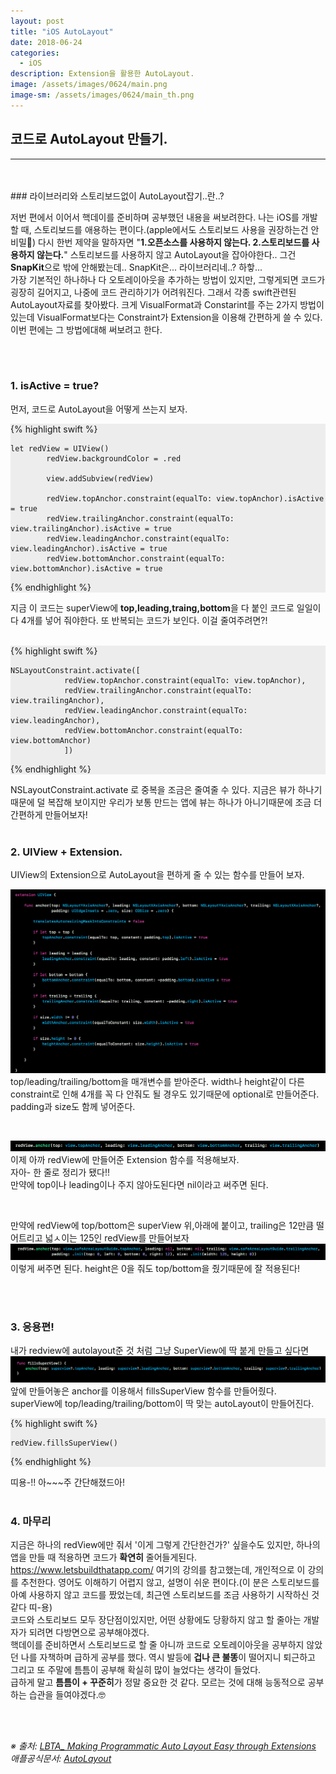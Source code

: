 ```yaml
---
layout: post
title: "iOS AutoLayout"
date: 2018-06-24
categories:
  - iOS
description: Extension을 활용한 AutoLayout. 
image: /assets/images/0624/main.png
image-sm: /assets/images/0624/main_th.png
---
```



## 코드로 AutoLayout 만들기.
---


<br/>
<br/>
### 라이브러리와 스토리보드없이 AutoLayout잡기..란..?

저번 편에서 이어서 핵데이를 준비하며 공부했던 내용을 써보려한다. 나는 iOS를 개발할 때, 스토리보드를 애용하는 편이다.(apple에서도 스토리보드 사용을 권장하는건 안비밀🤫) 다시 한번 제약을 말하자면 "**1.오픈소스를 사용하지 않는다. 2.스토리보드를 사용하지 않는다.**" 스토리보드를 사용하지 않고 AutoLayout을 잡아야한다.. 그건 **SnapKit**으로 밖에 안해봤는데.. SnapKit은... 라이브러리네..? 하핳...   
가장 기본적인 하나하나 다 오토레이아웃을 추가하는 방법이 있지만, 그렇게되면 코드가 굉장히 길어지고, 나중에 코드 관리하기가 어려워진다. 그래서 각종 swift관련된 AutoLayout자료를 찾아봤다. 크게 VisualFormat과 Constarint를 주는 2가지 방법이있는데 VisualFormat보다는 Constraint가 Extension을 이용해 간편하게 쓸 수 있다. 이번 편에는 그 방법에대해 써보려고 한다.

  
<br />
<br />


### 1. isActive = true?      
  

먼저, 코드로 AutoLayout을 어떻게 쓰는지 보자.  

<div style="background-color: #EDEDED">
{% highlight swift %}  

    let redView = UIView()
            redView.backgroundColor = .red
    
            view.addSubview(redView)
            
            redView.topAnchor.constraint(equalTo: view.topAnchor).isActive = true
            redView.trailingAnchor.constraint(equalTo: view.trailingAnchor).isActive = true
            redView.leadingAnchor.constraint(equalTo: view.leadingAnchor).isActive = true
            redView.bottomAnchor.constraint(equalTo: view.bottomAnchor).isActive = true
            
{% endhighlight %}
</div>  

지금 이 코드는 superView에 **top,leading,traing,bottom**을 다 붙인 코드로 일일이 다 4개를 넣어 줘야한다. 또 반복되는 코드가 보인다. 
이걸 줄여주려면?!  
<br />
  
  
<div style="background-color: #EDEDED">
{% highlight swift %}  

    NSLayoutConstraint.activate([
                redView.topAnchor.constraint(equalTo: view.topAnchor),
                redView.trailingAnchor.constraint(equalTo: view.trailingAnchor),
                redView.leadingAnchor.constraint(equalTo: view.leadingAnchor),
                redView.bottomAnchor.constraint(equalTo: view.bottomAnchor)
                ])
            
{% endhighlight %}
</div>  
NSLayoutConstraint.activate 로 중복을 조금은 줄여줄 수 있다.  
지금은 뷰가 하나기때문에 덜 복잡해 보이지만 우리가 보통 만드는 앱에 뷰는 하나가 아니기때문에 조금 더 간편하게 만들어보자!

  
<br />
<br />
  
  
### 2. UIView + Extension.  
  
UIView의 Extension으로 AutoLayout을 편하게 줄 수 있는 함수를 만들어 보자.  

![extension 샘플 코드](/assets/images/0624/extension.png)
top/leading/trailing/bottom을 매개변수를 받아준다. width나 height같이 다른 constraint로 인해 4개를 꼭 다 안줘도 될 경우도 있기때문에 optional로 만들어준다.  
padding과 size도 함께 넣어준다.  

<br />

![redView 적용 코드](/assets/images/0624/redViewAnchor.png)
이제 아까 redView에 만들어준 Extension 함수를 적용해보자.  
자아- 한 줄로 정리가 됐다!!  
만약에 top이나 leading이나 주지 않아도된다면 nil이라고 써주면 된다.
  
     
<br />

만약에 redView에 top/bottom은 superView 위,아래에 붙이고, trailing은 12만큼 떨어트리고 넓ㅅ이는 125인 redView를 만들어보자
![redView 응용 코드](/assets/images/0624/redView2.png)
이렇게 써주면 된다. height은 0을 줘도 top/bottom을 줬기때문에 잘 적용된다!

<br />
<br />

### 3. 응용편!  
  
내가 redview에 autolayout준 것 처럼 그냥 SuperView에 딱 붙게 만들고 싶다면  
![fillsSuperView 코드](/assets/images/0624/fill.png)  
앞에 만들어놓은 anchor를 이용해서 fillsSuperView 함수를 만들어줬다.  
superView에 top/leading/trailing/bottom이 딱 맞는 autoLayout이 만들어진다.
<div style="background-color: #EDEDED">
{% highlight swift %}  

    redView.fillsSuperView()
            
{% endhighlight %}
</div>  
띠용-!! 아~~~주 간단해졌드아!  

<br />
<br />

### 4. 마무리  

지금은 하나의 redView에만 줘서 '이게 그렇게 간단한건가?' 싶을수도 있지만, 하나의 앱을 만들 때 적용하면 코드가 **확연히** 줄어들게된다.  
https://www.letsbuildthatapp.com/ 여기의 강의를 참고했는데, 개인적으로 이 강의를 추천한다. 영어도 이해하기 어렵지 않고, 설명이 쉬운 편이다.(이 분은 스토리보드를 아예 사용하지 않고 코드를 짰었는데, 최근엔 스토리보드를 조금 사용하기 시작하신 것 같다 띠-용)  
코드와 스토리보드 모두 장단점이있지만, 어떤 상황에도 당황하지 않고 할 줄아는 개발자가 되려면 다방면으로 공부해야겠다.  
핵데이를 준비하면서 스토리보드로 할 줄 아니까 코드로 오토레이아웃을 공부하지 않았던 나를 자책하며 급하게 공부를 했다. 역시 발등에 **겁나 큰 불똥**이 떨어지니 퇴근하고 그리고 또 주말에 틈틈이 공부해 확실히 많이 늘었다는 생각이 들었다.  
급하게 말고 **틈틈이 + 꾸준히**가 정말 중요한 것 같다. 모르는 것에 대해 능동적으로 공부하는 습관을 들여야겠다.🤓


  
  
<br />
<br />



*※ 출처:  [LBTA_ Making Programmatic Auto Layout Easy through Extensions](https://www.letsbuildthatapp.com/course_video?id=2832)*   
*애플공식문서:  [AutoLayout](https://developer.apple.com/library/archive/documentation/UserExperience/Conceptual/AutolayoutPG/index.html)* 

<br />


